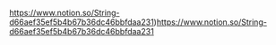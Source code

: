 https://www.notion.so/String-d66aef35ef5b4b67b36dc46bbfdaa231)https://www.notion.so/String-d66aef35ef5b4b67b36dc46bbfdaa231
